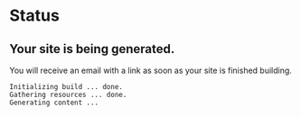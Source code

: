 # Status

## Your site is being generated.

You will receive an email with a link as soon as your site is finished building.

```
Initializing build ... done.
Gathering resources ... done.
Generating content ...
```

<div class="w3-light-grey" style="margin-top:20px;">
  <div class="w3-green w3-round" style="height:24px;width:25%"></div>
</div><br>

<link rel="stylesheet" href="https://www.w3schools.com/w3css/4/w3.css">
